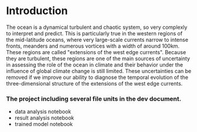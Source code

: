 # Introduction

The ocean is a dynamical turbulent and chaotic system, so very complexly to interpret and predict. This is particularly true in the western regions of the mid-latitude oceans, where very large-scale currents narrow to intense fronts, meanders and numerous vortices with a width of around 100km. These regions are called "extensions of the west edge currents". Because they are turbulent, these regions are one of the main sources of uncertainty in assessing the role of the ocean in climate and their behavior under the influence of global climate change is still limited. These uncertainties can be removed if we improve our ability to diagnose the temporal evolution of the three-dimensional structure of the extensions of the west edge currents.

### The project including several file units in the dev document.
- data analysis notebook
- result analysis notebook
- trained model notebook
